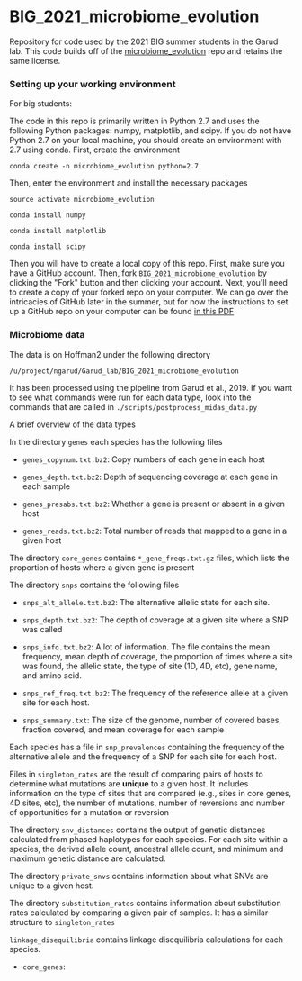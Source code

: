 # BIG_2021_microbiome_evolution

Repository for code used by the 2021 BIG summer students in the Garud lab. This code builds off of the [microbiome_evolution](https://github.com/benjaminhgood/microbiome_evolution) repo and retains the same license.


### Setting up your working environment

For big students:

The code in this repo is primarily written in Python 2.7 and uses the following Python packages: numpy, matplotlib, and scipy. If you do not have Python 2.7 on your local machine, you should create an environment with 2.7 using conda. First, create the environment

`conda create -n microbiome_evolution python=2.7`

Then, enter the environment and install the necessary packages

`source activate microbiome_evolution`

`conda install numpy`

`conda install matplotlib`

`conda install scipy`

Then you will have to create a local copy of this repo. First, make sure you have a GitHub account. Then, fork `BIG_2021_microbiome_evolution` by clicking the "Fork" button and then clicking your account. Next, you'll need to create a copy of your forked repo on your computer. We can go over the intricacies of GitHub later in the summer, but for now the instructions to set up a GitHub repo on your computer can be found [in this PDF](https://github.com/QuantitativeBiodiversity/QB-2019/blob/master/1.HandOuts/2.Github/2.GitHandout.pdf )


### Microbiome data


The data is on Hoffman2 under the following directory

`/u/project/ngarud/Garud_lab/BIG_2021_microbiome_evolution`

It has been processed using the pipeline from Garud et al., 2019. If you want to see what commands were run for each data type, look into the commands that are called in `./scripts/postprocess_midas_data.py`


A brief overview of the data types

In the directory `genes` each species has the following files

- `genes_copynum.txt.bz2`: Copy numbers of each gene in each host

- `genes_depth.txt.bz2`: Depth of sequencing coverage at each gene in each sample

- `genes_presabs.txt.bz2`: Whether a gene is present or absent in a given host

- `genes_reads.txt.bz2`: Total number of reads that mapped to a gene in a given host


The directory `core_genes` contains `*_gene_freqs.txt.gz` files, which lists the proportion of hosts where a given gene is present

The directory `snps` contains the following files

- `snps_alt_allele.txt.bz2`: The alternative allelic state for each site.

- `snps_depth.txt.bz2`: The depth of coverage at a given site where a SNP was called

- `snps_info.txt.bz2`: A lot of information. The file contains the mean frequency, mean depth of coverage, the proportion of times where a site was found, the allelic state, the type of site (1D, 4D, etc), gene name, and amino acid.

- `snps_ref_freq.txt.bz2`: The frequency of the reference allele at a given site for each host.

- `snps_summary.txt`: The size of the genome, number of covered bases, fraction covered, and mean coverage for each sample

Each species has a file in `snp_prevalences` containing the frequency of the alternative allele and the frequency of a SNP for each site for each host.

Files in `singleton_rates` are the result of comparing pairs of hosts to determine what mutations are **unique** to a given host. It includes information on the type of sites that are compared (e.g., sites in core genes, 4D sites, etc), the number of mutations, number of reversions and number of opportunities for a mutation or reversion



The directory `snv_distances` contains the output of genetic distances calculated from phased haplotypes for each species. For each site within a species, the derived allele count, ancestral allele count, and minimum and maximum genetic distance are calculated.

The directory `private_snvs` contains information about what SNVs are unique to a given host.

The directory `substitution_rates` contains information about substitution rates calculated by comparing a given pair of samples. It has a similar structure to `singleton_rates`

`linkage_disequilibria` contains linkage disequilibria calculations for each species. 








- `core_genes`:   
